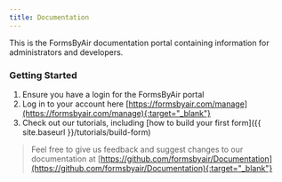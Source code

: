```yaml
---
title: Documentation
---
```


This is the FormsByAir documentation portal containing information for administrators and developers.

### Getting Started

1. Ensure you have a login for the FormsByAir portal
2. Log in to your account here [https://formsbyair.com/manage](https://formsbyair.com/manage){:target="_blank"}
3. Check out our tutorials, including [how to build your first form]({{ site.baseurl }}/tutorials/build-form)

> Feel free to give us feedback and suggest changes to our documentation at [https://github.com/formsbyair/Documentation](https://github.com/formsbyair/Documentation){:target="_blank"}
